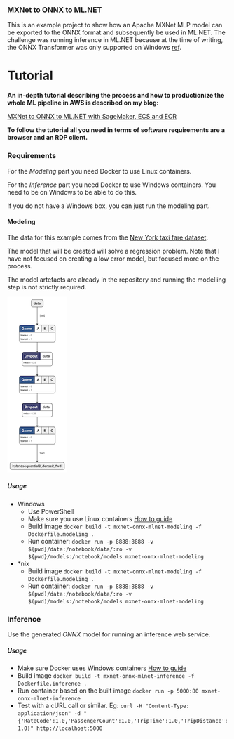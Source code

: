 ### MXNet to ONNX to ML.NET

This is an example project to show how an Apache MXNet MLP model can be exported to the ONNX format and subsequently be used in ML.NET. The challenge was running inference in ML.NET because at the time of writing, the ONNX Transformer was only supported on Windows [ref](https://blogs.msdn.microsoft.com/dotnet/2018/10/08/announcing-ml-net-0-6-machine-learning-net/).

# **Tutorial**

**An in-depth tutorial describing the process and how to productionize the whole ML pipeline in AWS is described on my blog:**

[MXNet to ONNX to ML.NET with SageMaker, ECS and ECR](https://cosminsanda.com/posts/mxnet-to-onnx-to-ml.net-with-sagemaker-ecs-and-ecr/)

**To follow the tutorial all you need in terms of software requirements are a browser and an RDP client.**

### Requirements

For the _Modeling_ part you need Docker to use Linux containers.

For the _Inference_ part you need Docker to use Windows containers. You need to be on Windows to be able to do this.

If you do not have a Windows box, you can just run the modeling part.

#### Modeling

The data for this example comes from the [New York taxi fare dataset](https://www.kaggle.com/c/new-york-city-taxi-fare-prediction/data).

The model that will be created will solve a regression problem. Note that I have not focused on creating a low error model, but focused more on the process.

The model artefacts are already in the repository and running the modelling step is not strictly required.

![MLP](model.png)

##### Usage

* Windows
    * Use PowerShell
    * Make sure you use Linux containers [How to guide](https://docs.docker.com/docker-for-windows/#switch-between-windows-and-linux-containers)
    * Build image `docker build -t mxnet-onnx-mlnet-modeling -f Dockerfile.modeling .`
    * Run container: `docker run -p 8888:8888 -v ${pwd}/data:/notebook/data/:ro -v ${pwd}/models:/notebook/models mxnet-onnx-mlnet-modeling`
* \*nix
    * Build image `docker build -t mxnet-onnx-mlnet-modeling -f Dockerfile.modeling .`
    * Run container: `docker run -p 8888:8888 -v $(pwd)/data:/notebook/data/:ro -v $(pwd)/models:/notebook/models mxnet-onnx-mlnet-modeling`

### Inference

Use the generated _ONNX_ model for running an inference web service.

##### Usage

 * Make sure Docker uses Windows containers [How to guide](https://docs.docker.com/docker-for-windows/#switch-between-windows-and-linux-containers)
 * Build image `docker build -t mxnet-onnx-mlnet-inference -f Dockerfile.inference .`
 * Run container based on the built image `docker run -p 5000:80 mxnet-onnx-mlnet-inference`
 * Test with a cURL call or similar. Eg: `curl -H "Content-Type: application/json" -d "{'RateCode':1.0,'PassengerCount':1.0,'TripTime':1.0,'TripDistance':1.0}" http://localhost:5000`
